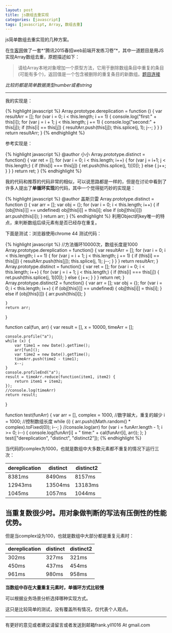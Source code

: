 ```yaml
---
layout: post
title: js数组去重实现
categories: [javascript]
tags: [javascript, Array, 数组去重]
---
```


js简单数组去重实现的几种方案。

在[牛客网][1]做了一套*“腾讯2015春招web前端开发练习卷”*，其中一道题目是用JS实现Array数组去重，原题描述如下：

> 请给Array本地对象增加一个原型方法，它用于删除数组条目中重复的条目(可能有多个)，返回值是一个包含被删除的重复条目的新数组。[题目连接][2]

*比较的都是简单数据类型number或者string*

------
我的实现是：

{% highlight javascript %}
Array.prototype.dereplication = function () {
    var
        resultArr = [];
    for (var i = 0; i < this.length; i += 1) {
        console.log("first:" + this[i]);
        for (var j = i + 1; j < this.length; j += 1) {
            console.log("second:" + this[j]);
            if (this[i] ==
                this[j]) {
                resultArr.push(this[j]);
                this.splice(j, 1);
                j--;
            }
        }
    }
    return resultArr;
}
{% endhighlight %}

参考实现是：

{% highlight javascript %}
@author 小小
Array.prototype.distinct = function() {
    var ret = [];
    for (var i = 0; i < this.length; i++)
    {
        for (var j = i+1; j < this.length;) {
            if (this[i] === this[j]) {
                ret.push(this.splice(j, 1)[0]);
            } else {
                j++;
            }
        }
     }
     return ret;
}
{% endhighlight %}

我的代码和推荐的代码非常的相似，可以说思路都是一样的，但是在讨论中看到了许多人提出了**单循环实现**的代码，其中一个觉得挺巧妙的实现是：

{% highlight javascript %}
@author 盖斯贝雷
Array.prototype.distinct = function () {
    var arr = [];
    var obj = {};
    for (var i = 0; i < this.length; i++) {
        if (obj[this[i]] == undefined)
            obj[this[i]] = this[i];
        else if (obj[this[i]])
            arr.push(this[i]);
    }
    return arr;
}
{% endhighlight %}
利用Object的key唯一的特点，来判断数组后续元素有是否已经存在重复。

下面是测试：浏览器使用chrome 44
测试代码：

{% highlight javascript %}
//方法循环10000次，数组长度是1000
Array.prototype.dereplication = function() {
    var resultArr = [];
    for (var i = 0; i < this.length; i += 1) {
        for (var j = i + 1; j < this.length; j += 1) {
            if (this[i] == this[j]) {
                resultArr.push(this[j]);
                this.splice(j, 1);
                j--;
            }
        }
    }
    return resultArr;
}
Array.prototype.distinct = function() {
    var ret = [];
    for (var i = 0; i < this.length; i++) {
        for (var j = i + 1; j < this.length;) {
            if (this[i] === this[j]) {
                ret.push(this.splice(j, 1)[0]);
            } else {
                j++;
            }
        }
    }
    return ret;
}
Array.prototype.distinct2 = function() {
    var arr = [];
    var obj = {};
    for (var i = 0; i < this.length; i++) {
        if (obj[this[i]] == undefined) {
            obj[this[i]] = this[i];
        }
        else if (obj[this[i]]) {
          arr.push(this[i]);
        }

    }
    return arr;
}

function cal(fun, arr) {
    var result = [],
        x = 10000,
        timeArr = [];

    console.profile("a");
    while (x) {
        var time1 = new Date().getTime();
        arr[fun]();
        var time2 = new Date().getTime();
        timeArr.push(time2 - time1);
        x--;
    }
    console.profileEnd("a");
    result = timeArr.reduce(function(item1, item2) {
        return item1 + item2;
    });
    //console.log(timeArr)
    return result;
}

function test(funArr) {
    var arr = [],
        complex = 1000, //数字越大，重复的越少
        i = 1000; //控制数组长度
    while (i) {
        arr.push((Math.random() * complex).toFixed(0));
        i--;
    }
    //console.log(arr)
    for (var i = funArr.length - 1; i >= 0; i--) {
        console.log(funArr[i] + " time:" + cal(funArr[i], arr));
    };
}
test(["dereplication", "distinct", "distinct2"]);
{% endhighlight %}

当代码的complex为1000，也就是数组中大多数元素都不重复的情况下运行三次：

<table class="table">
   <thead>
      <tr>
         <th>dereplication</th>
         <th>distinct</th>
         <th>distinct2</th>
      </tr>
   </thead>
   <tbody>
      <tr>
         <td>8381ms</td>
         <td>8490ms</td>
         <td>8157ms</td>
      </tr>
      <tr>
         <td>12943ms</td>
         <td>13504ms</td>
         <td>13183ms</td>
      </tr>
      <tr>
         <td>1045ms</td>
         <td>1057ms</td>
         <td>1044ms</td>
      </tr>
   </tbody>
</table>

**当重复数很少时。用对象做判断的写法有压倒性的性能优势。**
---------
但是当complex设为100，也就是数组中大部分都是重复元素时：

<table class="table">
   <thead>
      <tr>
         <th>dereplication</th>
         <th>distinct</th>
         <th>distinct2</th>
      </tr>
   </thead>
   <tbody>
      <tr>
         <td>302ms</td>
         <td>327ms</td>
         <td>321ms</td>
      </tr>
      <tr>
         <td>450ms</td>
         <td>437ms</td>
         <td>454ms</td>
      </tr>
      <tr>
         <td>961ms</td>
         <td>980ms</td>
         <td>958ms</td>
      </tr>
   </tbody>
</table>

**当数组中存在大量重复元素时，单循环方式比较慢**

可以根据业务场景分析选择哪种实现方式。

这只是比较简单的测试，没有覆盖所有情况，仅代表个人观点。

-------
有更好的意见或者建议请留言或者发送到邮箱frank.yll1016 At gmail.com

[1]: http://www.nowcoder.com/
[2]: http://www.nowcoder.com/questionTerminal/fccbad5e52ce433b946ede3a023564a0
